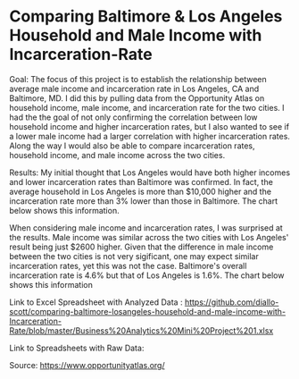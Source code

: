 # Comparing Baltimore & Los Angeles Household and Male Income with Incarceration-Rate
Goal:
The focus of this project is to establish the relationship between average male income and incarceration rate in Los Angeles, CA and Baltimore, MD.  I did this by pulling data from the Opportunity Atlas on household income, male income, and incarceration rate for the two cities. I had the the goal of not only confirming the correlation between low household income and higher incarceration rates, but I also wanted to see if a lower male income had a larger correlation with higher incarceration rates.  Along the way I would also be able to compare incarceration rates, household income, and male income across the two cities.

Results:
My initial thought that Los Angeles would have both higher incomes and lower incarceration rates than Baltimore was confirmed. In fact, the average household in Los Angeles is more than $10,000 higher and the incarceration rate more than 3% lower than those in Baltimore. The chart below shows this information.   

When considering male income and incarceration rates, I was surprised at the results. Male income was similar across the two cities with Los Angeles' result being just $2600 higher. Given that the difference in male income between the two cities is not very sigificant, one may expect similar incarceration rates, yet this was not the case.  Baltimore's overall incarceration rate is 4.6% but that of Los Angeles is 1.6%.  The chart below shows this information

Link to Excel Spreadsheet with Analyzed Data :
https://github.com/diallo-scott/comparing-baltimore-losangeles-household-and-male-income-with-Incarceration-Rate/blob/master/Business%20Analytics%20Mini%20Project%201.xlsx

Link to Spreadsheets with Raw Data:



Source:
https://www.opportunityatlas.org/
